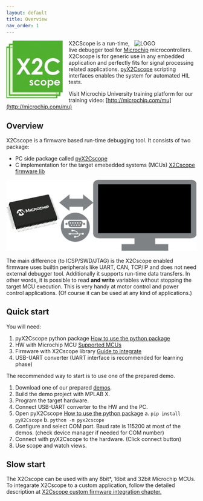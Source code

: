 ```yaml
---
layout: default
title: Overview
nav_order: 1
---
```


<img src="images/X2Cscope_logo.png" alt="LOGO" align="left" style="padding-right: 15px" width="150"/>
<a href="https://x2cscope.github.io/pyx2cscope/"> <img src="../../images/pyx2cscope_logo.png" alt="LOGO" align="right" style="padding-right: 15px" width="150"/> </a>

X2CScope is a run-time, live debugger tool for [Microchip](https://www.microchip.com/) microcontrollers. 
X2Cscope is for generic use in any embedded application and perfectly fits for signal processing related applications. [pyX2Cscope](https://x2cscope.github.io/pyx2cscope/) scripting interfaces enables the system for automated HIL tests. 

Visit Microchip University training platform for our training video: [http://microchip.com/mu](http://microchip.com/mu)

## Overview

X2Cscope is a firmware based run-time debugging tool. It consists of two package:
* PC side package called [pyX2Cscope](https://x2cscope.github.io/pyx2cscope/) 
* C implementation for the target emebedded systems (MCUs) [X2Cscope firmware lib](docs/firmware/X2CscopeFirmware.md)

![MCU<->PC](/images/overview.gif)

The main difference (to ICSP/SWD/JTAG) is the X2Cscope enabled firmware uses builtin peripherals like UART, CAN, TCP/IP and does not need external debugger tool. Additionally it supports run-time data transfers. In other words, it is possible to read **and write** variables without stopping the target MCU execution. This is very handy at motor control and power control applications. (Of course it can be used at any kind of applications.)

## Quick start

You will need:
1. pyX2Cscope python package [How to use the python package](https://x2cscope.github.io/pyx2cscope/)
2. HW with Microchip MCU [Supported MCUs](docs/supportedHW.md)
3. Firmware with X2Cscope library  [Guide to integrate](docs/firmware/X2CscopeFirmware.md)
4. USB-UART converter (UART interface is recommended for learning phase)

The recommended way to start is to use one of the prepared demo.

1. Download one of our prepared [demos](docs/supportedHW.md).
2. Build the demo project with MPLAB X.
3. Program the target hardware.
4. Connect USB-UART converter to the HW and the PC.
5. Open pyX2Cscope [How to use the python package](https://x2cscope.github.io/pyx2cscope/)
    a. `pip install pyX2Cscope`
    b. `python -m pyx2cscope`
6. Configure and select COM port. Baud rate is 115200 at most of the demos. (check device manager if needed for COM number)
7. Connect with pyX2Cscope to the hardware. (Click connect button)
8. Use scope and watch views.

## Slow start

The X2Cscope can be used with any 8bit*, 16bit and 32bit Microchip MCUs. To integarate X2Cscope to a custom application, follow the detailed description at [X2Cscope custom firmware integration chapter.](/docs/firmware/X2CscopeFirmware.md)